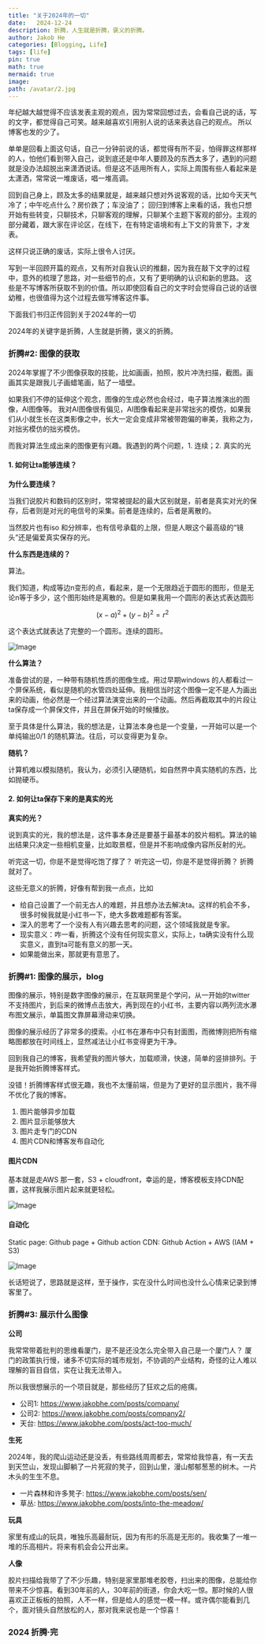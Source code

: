 ```yaml
---
title: "关于2024年的一切"
date:   2024-12-24
description: 折腾，人生就是折腾，褒义的折腾。
author: Jakob He
categories: [Blogging, Life]
tags: [life]
pin: true
math: true
mermaid: true
image:
path: /avatar/2.jpg
---
```


年纪越大越觉得不应该发表主观的观点，因为常常回想过去，会看自己说的话，写的文字，都觉得自己可笑。越来越喜欢引用别人说的话来表达自己的观点。 所以博客也发的少了。

单单是回看上面这句话，自己一分钟前说的话，都觉得有所不妥，怕得罪这样那样的人，怕他们看到带入自己，说到底还是中年人要顾及的东西太多了，遇到的问题就是没办法超脱出来潇洒说话。但是这不适用所有人，实际上周围有些人看起来是太潇洒，常常说一堆废话，唱一堆高调。

回到自己身上，顾及太多的结果就是，越来越只想对外说客观的话，比如今天天气冷了；中午吃点什么？房价跌了；车没油了；
回归到博客上来看的话，我也只想开始有些转变，只聊技术，只聊客观的理解，只聊某个主题下客观的部分。主观的部分藏着，跟大家在评论区，在线下，在有特定语境和有上下文的背景下，才发表。

这样只说正确的废话，实际上很令人讨厌。

写到一半回顾开篇的观点，又有所对自我认识的推翻，因为我在敲下文字的过程中，意外的梳理了思路，对一些细节的点，又有了更明确的认识和新的思路。 这些是不写博客所获取不到的价值。所以即使回看自己的文字时会觉得自己说的话很幼稚，也很值得为这个过程去做写博客这件事。

下面我们书归正传回到关于2024年的一切

2024年的关键字是折腾，人生就是折腾，褒义的折腾。

### 折腾#2: 图像的获取

2024年掌握了不少图像获取的技能，比如画画，拍照，胶片冲洗扫描，截图。画画其实是跟我儿子画蜡笔画，贴了一墙壁。

如果我们不停的延伸这个观念，图像的生成必然也会经过，电子算法推演出的图像，AI图像等。
我对AI图像很有偏见，AI图像看起来是非常拙劣的模仿，如果我们从小就生长在这类影像之中，长大一定会变成非常被带跑偏的审美，我称之为，对拙劣模仿的拙劣模仿。

而我对算法生成出来的图像更有兴趣。我遇到的两个问题，1. 连续；2. 真实的光

#### 1. 如何让ta能够连续？

**为什么要连续？**

当我们说胶片和数码的区别时，常常被提起的最大区别就是，前者是真实对光的保存，后者则是对光的电信号的采集。前者是连续的，后者是离散的。

当然胶片也有iso 和分辨率，也有信号承载的上限，但是人眼这个最高级的“镜头”还是偏爱真实保存的光。

**什么东西是连续的？**

算法。

我们知道，构成等边n变形的点，看起来，是一个无限趋近于圆形的图形，但是无论n等于多少，这个图形始终是离散的。但是如果我用一个圆形的表达式表达圆形

$$ (x-a)^2+(y-b)^2=r^2 $$

这个表达式就表达了完整的一个圆形。连续的圆形。

![Image](/2024-12-24-everything_about_2024/cycle.png)

**什么算法？**

准备尝试的是，一种带有随机性质的图像生成。用过早期windows 的人都看过一个屏保系统，看似是随机的水管四处延伸。我相信当时这个图像一定不是人为画出来的动画，他必然是一个经过算法演变出来的一个动画。然后再截取其中的片段让ta保存成一个屏保文件，并且在屏保开始的时候播放。

至于具体是什么算法，我的想法是，让算法本身也是一个变量，一开始可以是一个单纯输出0/1 的随机算法。往后，可以变得更为复杂。

**随机？**

计算机难以模拟随机，我认为，必须引入硬随机，如自然界中真实随机的东西，比如抛硬币。

#### 2. 如何让ta保存下来的是真实的光

**真实的光？**

说到真实的光，我的想法是，这件事本身还是要基于最基本的胶片相机。算法的输出结果只决定一些相机变量，比如取景框，但是并不影响成像内容所反射的光。

听完这一切，你是不是觉得吃饱了撑了？
听完这一切，你是不是觉得折腾？
折腾就对了。

这些无意义的折腾，好像有帮到我一点点，比如
- 给自己设置了一个前无古人的难题，并且想办法去解决ta。这样的机会不多，很多时候我就是小红书一下，绝大多数难题都有答案。
- 深入的思考了一个没有人有兴趣去思考的问题，这个领域我就是专家。
- 现实意义：咋一看，折腾这个没有任何现实意义，实际上，ta确实没有什么现实意义，直到ta可能有意义的那一天。
- 如果能做出来，那就更有意思了。


### 折腾#1: 图像的展示，blog

图像的展示，特别是数字图像的展示，在互联网里是个学问，从一开始的twitter 不支持图片，到后来的微博点击放大，再到现在的小红书，主要内容以两列流水瀑布图文展示，单篇图文靠屏幕滑动来切换。

图像的展示经历了非常多的摸索。小红书在瀑布中只有封面图，而微博则把所有缩略图都放在时间线上，显然减法让小红书变得更为干净。

回到我自己的博客，我希望我的图片够大，加载顺滑，快速，简单的竖排排列。于是我开始折腾博客样式。

没错！折腾博客样式很无趣，我也不太懂前端，但是为了更好的显示图片，我不得不优化了我的博客。
1. 图片能够异步加载
2. 图片显示能够放大
3. 图片走专门的CDN
4. 图片CDN和博客发布自动化

#### 图片CDN

基本就是走AWS 那一套，S3 + cloudfront，幸运的是，博客模板支持CDN配置，这样我展示图片起来就更轻松。

![Image](/avatar/1.jpeg)

#### 自动化

Static page: Github page + Github action
CDN: Github Action + AWS (IAM + S3)

![Image](/2024-12-24-everything_about_2024/cloudfront-secure-static-website-overview-github.png)

长话短说了，思路就是这样，至于操作，实在没什么时间也没什么心情来记录到博客里了。

### 折腾#3: 展示什么图像

**公司**

我常常带着批判的思维看厦门，是不是还没怎么完全带入自己是一个厦门人？
厦门的政策执行慢，诸多不切实际的城市规划，不协调的产业结构，奇怪的让人难以理解的盲目自信，实在让我无法带入。

所以我很想展示的一个项目就是，那些经历了狂欢之后的疮痍。

- 公司1: <https://www.jakobhe.com/posts/company/>
- 公司2: <https://www.jakobhe.com/posts/company2/>
- 天台: <https://www.jakobhe.com/posts/act-too-much/>

**生死**

2024年，我的爬山运动还是没丢，有些路线周周都去，常常给我惊喜，有一天去到天竺山，发现山脚躺了一片死寂的凳子，回到山里，漫山郁郁葱葱的树木。一片木头的生生不息。

- 一片森林和许多凳子: <https://www.jakobhe.com/posts/sen/>
- 草丛: <https://www.jakobhe.com/posts/into-the-meadow/>

**玩具**

家里有成山的玩具，唯独乐高最耐玩，因为有形的乐高是无形的。我收集了一堆一堆的乐高相片。将来有机会会公开出来。

**人像**

胶片扫描给我带了了不少乐趣，特别是家里那堆老胶卷，扫出来的图像，总能给你带来不少惊喜。看到30年前的人，30年前的街道，你会大吃一惊。那时候的人很喜欢正正板板的拍照，人不一样，但是给人的感觉一模一样。或许偶尔能看到几个，面对镜头自然放松的人，那对我来说也是一个惊喜！


### 2024 折腾·完

